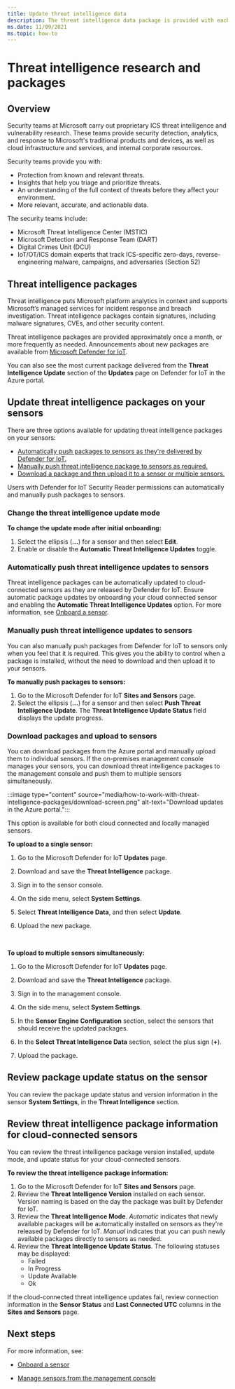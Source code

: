 ```yaml
---
title: Update threat intelligence data
description: The threat intelligence data package is provided with each new Defender for IoT version, or if needed between releases.
ms.date: 11/09/2021
ms.topic: how-to
---
```

# Threat intelligence research and packages #
## Overview ##

Security teams at Microsoft carry out proprietary ICS threat intelligence and vulnerability research. These teams provide security detection, analytics, and response to Microsoft's traditional products and devices, as well as cloud infrastructure and services, and internal corporate resources.

Security teams provide you with:
- Protection from known and relevant threats.
- Insights that help you triage and prioritize threats.
- An understanding of the full context of threats before they affect your environment.
- More relevant, accurate, and actionable data.

The security teams include: 
- Microsoft Threat Intelligence Center (MSTIC)
- Microsoft Detection and Response Team (DART)
- Digital Crimes Unit (DCU)
- IoT/OT/ICS domain experts that track ICS-specific zero-days, reverse-engineering malware, campaigns, and adversaries (Section 52)

## Threat intelligence packages ##

Threat intelligence puts Microsoft platform analytics in context and supports Microsoft’s managed services for incident response and breach investigation. Threat intelligence packages contain signatures, including malware signatures, CVEs, and other security content.

Threat intelligence packages are provided approximately once a month, or more frequently as needed. Announcements about new packages are available from [Microsoft Defender for IoT](https://techcommunity.microsoft.com/t5/azure-defender-for-iot/bd-p/AzureDefenderIoT). 

You can also see the most current package delivered from the **Threat Intelligence Update** section of the **Updates** page on Defender for IoT in the Azure portal.

## Update threat intelligence packages on your sensors ##

There are three options available for updating threat intelligence packages on your sensors:

- [Automatically push packages to sensors as they're delivered by Defender for IoT.](#Automatic_update)
- [Manually push threat intelligence package to sensors as required.](#Manual_update)
- [Download a package and then upload it to a sensor or multiple sensors.](#Upload_update)

Users with Defender for IoT Security Reader permissions can automatically and manually push packages to sensors.

### Change the threat intelligence update mode ###

**To change the update mode after initial onboarding:**

1. Select the ellipsis (**...**) for a sensor and then select **Edit**.
2. Enable or disable the **Automatic Threat Intelligence Updates** toggle.

<a name="Automatic_update"></a>
### Automatically push threat intelligence updates to sensors ###

Threat intelligence packages can be automatically updated to cloud-connected sensors as they are released by Defender for IoT. Ensure automatic package updates by onboarding your cloud connected sensor and enabling the **Automatic Threat Intelligence Updates** option. For more information, see [Onboard a sensor](tutorial-onboarding.md#onboard-and-activate-the-virtual-sensor).

<a name="Manual_update"></a>
### Manually push threat intelligence updates to sensors ###

You can also manually push packages from Defender for IoT to sensors only when you feel that it is required. This gives you the ability to control when a package is installed, without the need to download and then upload it to your sensors.

**To manually push packages to sensors:**

1. Go to the Microsoft Defender for IoT **Sites and Sensors** page.
1. Select the ellipsis (**...**) for a sensor and then select **Push Threat Intelligence Update**. The **Threat Intelligence Update Status** field displays the update progress.

<a name="Upload_update"></a>
### Download packages and upload to sensors ###

You can download packages from the Azure portal and manually upload them to individual sensors. If the on-premises management console manages your sensors, you can download threat intelligence packages to the management console and push them to multiple sensors simultaneously.

:::image type="content" source="media/how-to-work-with-threat-intelligence-packages/download-screen.png" alt-text="Download updates in the Azure portal.":::

This option is available for both cloud connected and locally managed sensors.

**To upload to a single sensor:**

1. Go to the Microsoft Defender for IoT **Updates** page.

2. Download and save the **Threat Intelligence** package.

3. Sign in to the sensor console.

4. On the side menu, select **System Settings**.

5. Select **Threat Intelligence Data**, and then select **Update**.

6. Upload the new package.

<br>

**To upload to multiple sensors simultaneously:**

1. Go to the Microsoft Defender for IoT **Updates** page.

2. Download and save the **Threat Intelligence** package.

3. Sign in to the management console.

4. On the side menu, select **System Settings**.

5. In the **Sensor Engine Configuration** section, select the sensors that should receive the updated packages.  

6. In the **Select Threat Intelligence Data** section, select the plus sign (**+**).

7. Upload the package.

## Review package update status on the sensor ##

You can review the package update status and version information in the sensor **System Settings**, in the **Threat Intelligence** section.  

## Review threat intelligence package information for cloud-connected sensors ##

You can review the threat intelligence package version installed, update mode, and update status for your cloud-connected sensors.

**To review the threat intelligence package information:**

1. Go to the Microsoft Defender for IoT **Sites and Sensors** page.
1. Review the **Threat Intelligence Version** installed on each sensor. Version naming is based on the day the package was built by Defender for IoT.
1. Review the **Threat Intelligence Mode**. *Automatic* indicates that newly available  packages will be automatically installed on sensors as they're released by Defender for IoT. *Manual* indicates that you can push newly available packages directly to sensors as needed.
1. Review the **Threat Intelligence Update Status**. The following statuses may be displayed:
    - Failed
    - In Progress
    - Update Available
    - Ok

If the cloud-connected threat intelligence updates fail, review  connection information in the **Sensor Status** and **Last Connected UTC** columns in the **Sites and Sensors** page. 

## Next steps

For more information, see:

- [Onboard a sensor](tutorial-onboarding.md#onboard-and-activate-the-virtual-sensor)

- [Manage sensors from the management console](how-to-manage-sensors-from-the-on-premises-management-console.md)
